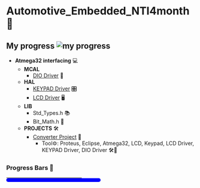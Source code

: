 # Automotive_Embedded_NTI4month 🚗 
## My progress  ![my progress](https://progress-bar.dev/28/?title=progress)
- **Atmega32 interfacing** 💻
    - **MCAL**
        - [DIO Driver](Atmega32_arch_interfacing/MCAL/DIO_Driver) 🚦
    - **HAL**
        - [KEYPAD Driver](Atmega32_arch_interfacing/HAL/KEYPAD_Driver) 🎛️
        - [LCD Driver](Atmega32_arch_interfacing/HAL/LCD_Driver) 🖥️
    - **LIB**
        - Std_Types.h 📚
        - Bit_Math.h 🔢
    - **PROJECTS** 🛠️
        - [Converter Project](Atmega32_arch_interfacing/Projects/Converter) 🔄
            - Tool⚙️: Proteus, Eclipse, Atmega32, LCD, Keypad, LCD Driver, KEYPAD Driver, DIO Driver 🛠️🌟

### Progress Bars 🚀
<div style="background-color: lightgray; border: 1px solid gray; border-radius: 5px; width: 200px;"></div>
<div style="background-color: blue; height: 10px; border-radius: 5px; width: 50%;"></div>

